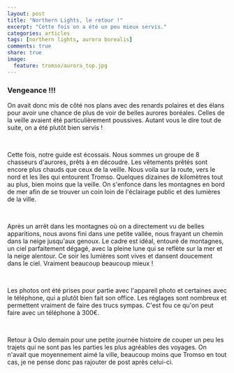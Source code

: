 ```yaml
---
layout: post
title: "Northern Lights, le retour !"
excerpt: "Cette fois on a été un peu mieux servis."
categories: articles
tags: [northern lights, aurora borealis]
comments: true
share: true
image: 
  feature: tromso/aurora_top.jpg
---
```


### Vengeance !!!

On avait donc mis de côté nos plans avec des renards polaires et des élans pour avoir une chance de plus de voir de belles aurores boréales. Celles de la veille avaient été particulièrement poussives. Autant vous le dire tout de suite, on a été plutôt bien servis !

<figure class="half">
	<a href="{{site.url}}/images/tromso/northernlights1.jpg"><img src="{{site.url}}/images/tromso/northernlights1.jpg" alt=""></a>
	<a href="{{site.url}}/images/tromso/northernlights2.jpg"><img src="{{site.url}}/images/tromso/northernlights2.jpg" alt=""></a>
	<a href="{{site.url}}/images/tromso/northernlights3.jpg"><img src="{{site.url}}/images/tromso/northernlights3.jpg" alt=""></a>
	<a href="{{site.url}}/images/tromso/northernlights4.jpg"><img src="{{site.url}}/images/tromso/northernlights4.jpg" alt=""></a>
</figure>

Cette fois, notre guide est écossais. Nous sommes un groupe de 8 chasseurs d'aurores, prêts à en découdre. Les vêtements prêtés sont encore plus chauds que ceux de la veille. Nous voila sur la route, vers le nord et les îles qui entourent Tromso. Quelques dizaines de kilomètres tout au plus, bien moins que la veille. On s'enfonce dans les montagnes en bord de mer afin de se trouver un coin loin de l'éclairage public et des lumières de la ville.

<figure class="half">
	<a href="{{site.url}}/images/tromso/northernlights5.jpg"><img src="{{site.url}}/images/tromso/northernlights5.jpg" alt=""></a>
	<a href="{{site.url}}/images/tromso/northernlights6.jpg"><img src="{{site.url}}/images/tromso/northernlights6.jpg" alt=""></a>
	<a href="{{site.url}}/images/tromso/northernlights7.jpg"><img src="{{site.url}}/images/tromso/northernlights7.jpg" alt=""></a>
	<a href="{{site.url}}/images/tromso/northernlights8.jpg"><img src="{{site.url}}/images/tromso/northernlights8.jpg" alt=""></a>
</figure>

Après un arrêt dans les montagnes où on a directement vu de belles apparitions, nous avons fini dans une petite vallée, nous frayant un  chemin dans la neige jusqu'aux genoux. Le cadre est idéal, entouré de montagnes, un ciel parfaitement dégagé, avec la pleine lune qui se reflète sur la mer et la neige alentour. Ce soir les lumières sont vives et dansent doucement dans le ciel. Vraiment beaucoup beaucoup mieux !

<figure class="half">
	<a href="{{site.url}}/images/tromso/northernlights9.jpg"><img src="{{site.url}}/images/tromso/northernlights9.jpg" alt=""></a>
	<a href="{{site.url}}/images/tromso/northernlights10.jpg"><img src="{{site.url}}/images/tromso/northernlights10.jpg" alt=""></a>
	<a href="{{site.url}}/images/tromso/northernlights11.jpg"><img src="{{site.url}}/images/tromso/northernlights11.jpg" alt=""></a>
	<a href="{{site.url}}/images/tromso/northernlights12.jpg"><img src="{{site.url}}/images/tromso/northernlights12.jpg" alt=""></a>
</figure>

Les photos ont été prises pour partie avec l'appareil photo et certaines avec le téléphone, qui a plutôt bien fait son office. Les réglages sont nombreux et permettent vraiment de faire des trucs sympas. C'est fou ce qu'on peut faire avec un téléphone à 300€.

<figure class="half">
	<a href="{{site.url}}/images/tromso/northernlights13.jpg"><img src="{{site.url}}/images/tromso/northernlights13.jpg" alt=""></a>
	<a href="{{site.url}}/images/tromso/northernlights14.jpg"><img src="{{site.url}}/images/tromso/northernlights14.jpg" alt=""></a>
	<a href="{{site.url}}/images/tromso/northernlights15.jpg"><img src="{{site.url}}/images/tromso/northernlights15.jpg" alt=""></a>
	<a href="{{site.url}}/images/tromso/northernlights16.jpg"><img src="{{site.url}}/images/tromso/northernlights16.jpg" alt=""></a>
	<a href="{{site.url}}/images/tromso/northernlights17.jpg"><img src="{{site.url}}/images/tromso/northernlights17.jpg" alt=""></a>
	<a href="{{site.url}}/images/tromso/northernlights18.jpg"><img src="{{site.url}}/images/tromso/northernlights18.jpg" alt=""></a>
</figure>

Retour à Oslo demain pour une petite journée histoire de couper un peu les trajets qui ne sont pas les parties les plus agréables des voyages. On n'avait que moyennement aimé la ville, beaucoup moins que Tromso en tout cas, je ne pense donc pas rajouter de post après celui-ci.
